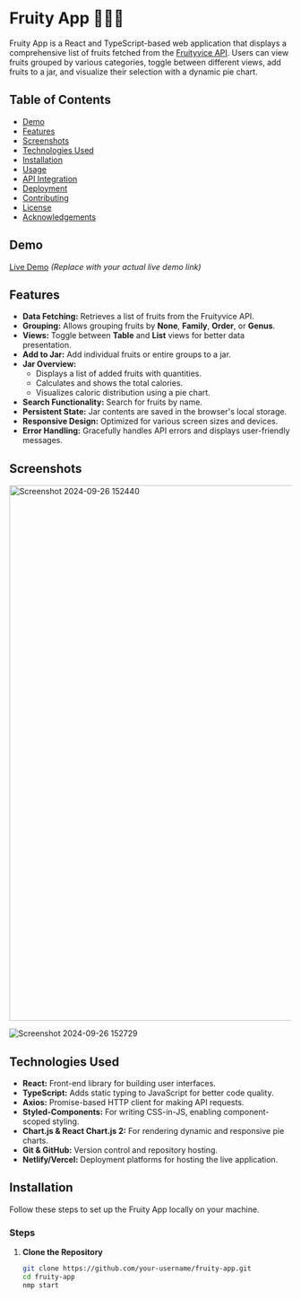 # Fruity App 🍓🍌🍎

Fruity App is a React and TypeScript-based web application that displays a comprehensive list of fruits fetched from the [Fruityvice API](https://www.fruityvice.com/doc/index.html#api-GET). Users can view fruits grouped by various categories, toggle between different views, add fruits to a jar, and visualize their selection with a dynamic pie chart.

## Table of Contents

- [Demo](#demo)
- [Features](#features)
- [Screenshots](#screenshots)
- [Technologies Used](#technologies-used)
- [Installation](#installation)
- [Usage](#usage)
- [API Integration](#api-integration)
- [Deployment](#deployment)
- [Contributing](#contributing)
- [License](#license)
- [Acknowledgements](#acknowledgements)

## Demo


[Live Demo](https://your-deployment-link.com) *(Replace with your actual live demo link)*

## Features

- **Data Fetching:** Retrieves a list of fruits from the Fruityvice API.
- **Grouping:** Allows grouping fruits by **None**, **Family**, **Order**, or **Genus**.
- **Views:** Toggle between **Table** and **List** views for better data presentation.
- **Add to Jar:** Add individual fruits or entire groups to a jar.
- **Jar Overview:**
  - Displays a list of added fruits with quantities.
  - Calculates and shows the total calories.
  - Visualizes caloric distribution using a pie chart.
- **Search Functionality:** Search for fruits by name.
- **Persistent State:** Jar contents are saved in the browser's local storage.
- **Responsive Design:** Optimized for various screen sizes and devices.
- **Error Handling:** Gracefully handles API errors and displays user-friendly messages.

## Screenshots



<img width="955" alt="Screenshot 2024-09-26 152440" src="https://github.com/user-attachments/assets/e42b480e-2db1-428c-9fa8-9b5f1b2bb6d6">



![Screenshot 2024-09-26 152729](https://github.com/user-attachments/assets/702d193e-18fd-41db-ab57-b05622654fdc)

## Technologies Used

- **React:** Front-end library for building user interfaces.
- **TypeScript:** Adds static typing to JavaScript for better code quality.
- **Axios:** Promise-based HTTP client for making API requests.
- **Styled-Components:** For writing CSS-in-JS, enabling component-scoped styling.
- **Chart.js & React Chart.js 2:** For rendering dynamic and responsive pie charts.
- **Git & GitHub:** Version control and repository hosting.
- **Netlify/Vercel:** Deployment platforms for hosting the live application.

## Installation

Follow these steps to set up the Fruity App locally on your machine.


### Steps

1. **Clone the Repository**

   ```bash
   git clone https://github.com/your-username/fruity-app.git
   cd fruity-app
   nmp start
